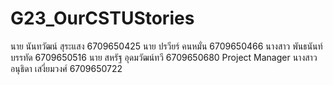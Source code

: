 # G23_OurCSTUStories
นาย นันทวัฒน์ สุระแสง 6709650425
นาย ปรวียร์ คนหมั่น 6709650466
นางสาว พันธนันท์ บรรทัด 6709650516
นาย สหรัฐ อุดมวัฒน์ทวี 6709650680 Project Manager
นางสาว อนุธิดา เสงี่ยมวงศ์ 6709650722
